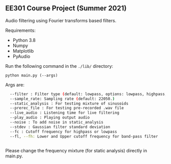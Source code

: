 ## EE301 Course Project (Summer 2021)

Audio filtering using Fourier transforms based filters.

Requirements:  
* Python 3.8 
* Numpy  
* Matplotlib  
* PyAudio

Run the following command in the `./lib/` directory:

`python main.py (--args)`  

Args are:  
  ```bash
    --filter : Filter type (default: lowpass, options: lowpass, highpass, bandpass, lccde, pz)
    --sample_rate: Sampling rate (default: 22050.)
    --static_analysis : For testing mixture of sinusoids
    --prerec_file : For testing pre-recorded .wav file
    --live_audio : Listening time for live filtering
    --play_audio : Playing output audio
    --noise : To add noise in static_analysis
    --stdev : Gaussian filter standard deviation
    --fc : Cutoff frequency for highpass or lowpass
    --fl, --fh: Lower and Upper cutoff frequency for band-pass filter
    
  ```
  
Please change the frequency mixture (for static analysis) directly in main.py. 
